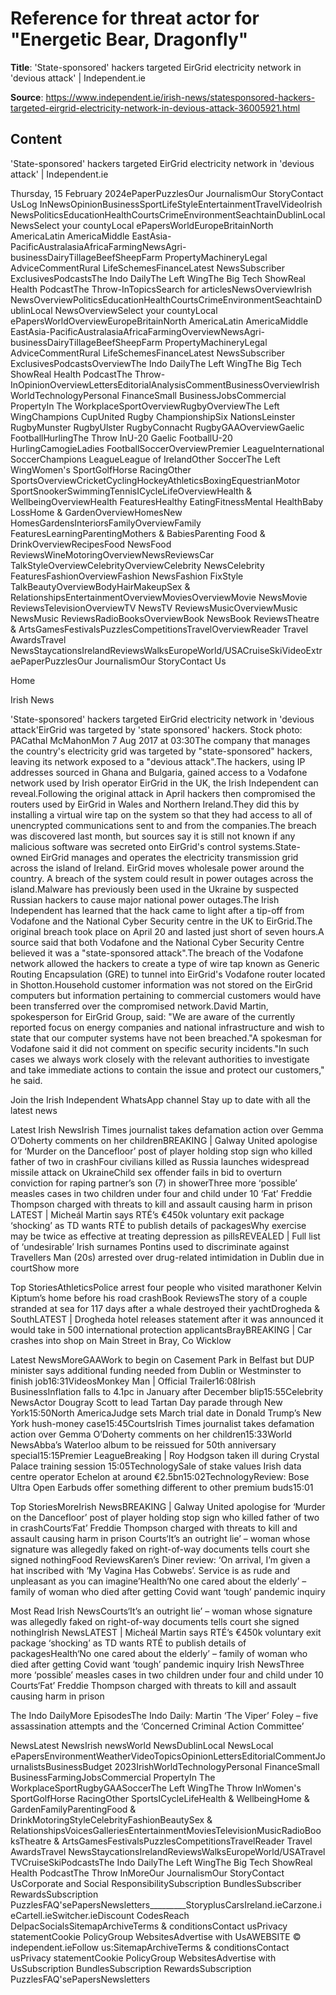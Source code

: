 # Reference for threat actor for "Energetic Bear, Dragonfly"

**Title**: 'State-sponsored' hackers targeted EirGrid electricity network in 'devious attack' | Independent.ie

**Source**: https://www.independent.ie/irish-news/statesponsored-hackers-targeted-eirgrid-electricity-network-in-devious-attack-36005921.html

## Content







'State-sponsored' hackers targeted EirGrid electricity network in 'devious attack' | Independent.ie





















































































Thursday, 15 February 2024ePaperPuzzlesOur JournalismOur StoryContact UsLog InNewsOpinionBusinessSportLifeStyleEntertainmentTravelVideoIrish NewsPoliticsEducationHealthCourtsCrimeEnvironmentSeachtainDublinLocal NewsSelect your countyLocal ePapersWorldEuropeBritainNorth AmericaLatin AmericaMiddle EastAsia-PacificAustralasiaAfricaFarmingNewsAgri-businessDairyTillageBeefSheepFarm PropertyMachineryLegal AdviceCommentRural LifeSchemesFinanceLatest NewsSubscriber ExclusivesPodcastsThe Indo DailyThe Left WingThe Big Tech ShowReal Health PodcastThe Throw-InTopicsSearch for articlesNewsOverviewIrish NewsOverviewPoliticsEducationHealthCourtsCrimeEnvironmentSeachtainDublinLocal NewsOverviewSelect your countyLocal ePapersWorldOverviewEuropeBritainNorth AmericaLatin AmericaMiddle EastAsia-PacificAustralasiaAfricaFarmingOverviewNewsAgri-businessDairyTillageBeefSheepFarm PropertyMachineryLegal AdviceCommentRural LifeSchemesFinanceLatest NewsSubscriber ExclusivesPodcastsOverviewThe Indo DailyThe Left WingThe Big Tech ShowReal Health PodcastThe Throw-InOpinionOverviewLettersEditorialAnalysisCommentBusinessOverviewIrishWorldTechnologyPersonal FinanceSmall BusinessJobsCommercial PropertyIn The WorkplaceSportOverviewRugbyOverviewThe Left WingChampions CupUnited Rugby ChampionshipSix NationsLeinster RugbyMunster RugbyUlster RugbyConnacht RugbyGAAOverviewGaelic FootballHurlingThe Throw InU-20 Gaelic FootballU-20 HurlingCamogieLadies FootballSoccerOverviewPremier LeagueInternational SoccerChampions LeagueLeague of IrelandOther SoccerThe Left WingWomen's SportGolfHorse RacingOther SportsOverviewCricketCyclingHockeyAthleticsBoxingEquestrianMotor SportSnookerSwimmingTennisICycleLifeOverviewHealth & WellbeingOverviewHealth FeaturesHealthy EatingFitnessMental HealthBaby LossHome & GardenOverviewHomesNew HomesGardensInteriorsFamilyOverviewFamily FeaturesLearningParentingMothers & BabiesParenting Food & DrinkOverviewRecipesFood NewsFood ReviewsWineMotoringOverviewNewsReviewsCar TalkStyleOverviewCelebrityOverviewCelebrity NewsCelebrity FeaturesFashionOverviewFashion NewsFashion FixStyle TalkBeautyOverviewBodyHairMakeupSex & RelationshipsEntertainmentOverviewMoviesOverviewMovie NewsMovie ReviewsTelevisionOverviewTV NewsTV ReviewsMusicOverviewMusic NewsMusic ReviewsRadioBooksOverviewBook NewsBook ReviewsTheatre & ArtsGamesFestivalsPuzzlesCompetitionsTravelOverviewReader Travel AwardsTravel NewsStaycationsIrelandReviewsWalksEuropeWorld/USACruiseSkiVideoExtraePaperPuzzlesOur JournalismOur StoryContact Us

































   







Home

>



Irish News







    



'State-sponsored' hackers targeted EirGrid electricity network in 'devious attack'EirGrid was targeted by 'state sponsored' hackers. Stock photo: PACathal McMahonMon 7 Aug 2017 at 03:30The company that manages the country's electricity grid was targeted by "state-sponsored" hackers, leaving its network exposed to a "devious attack".The hackers, using IP addresses sourced in Ghana and Bulgaria, gained access to a Vodafone network used by Irish operator EirGrid in the UK, the Irish Independent can reveal.Following the original attack in April hackers then compromised the routers used by EirGrid in Wales and Northern Ireland.They did this by installing a virtual wire tap on the system so that they had access to all of unencrypted communications sent to and from the companies.The breach was discovered last month, but sources say it is still not known if any malicious software was secreted onto EirGrid's control systems.State-owned EirGrid manages and operates the electricity transmission grid across the island of Ireland. EirGrid moves wholesale power around the country. A breach of the system could result in power outages across the island.Malware has previously been used in the Ukraine by suspected Russian hackers to cause major national power outages.The Irish Independent has learned that the hack came to light after a tip-off from Vodafone and the National Cyber Security centre in the UK to EirGrid.The original breach took place on April 20 and lasted just short of seven hours.A source said that both Vodafone and the National Cyber Security Centre believed it was a "state-sponsored attack".The breach of the Vodafone network allowed the hackers to create a type of wire tap known as Generic Routing Encapsulation (GRE) to tunnel into EirGrid's Vodafone router located in Shotton.Household customer information was not stored on the EirGrid computers but information pertaining to commercial customers would have been transferred over the compromised network.David Martin, spokesperson for EirGrid Group, said: "We are aware of the currently reported focus on energy companies and national infrastructure and wish to state that our computer systems have not been breached."A spokesman for Vodafone said it did not comment on specific security incidents."In such cases we always work closely with the relevant authorities to investigate and take immediate actions to contain the issue and protect our customers," he said.














Join the Irish Independent WhatsApp channel
Stay up to date with all the latest news


























Latest Irish NewsIrish Times journalist takes defamation action over Gemma O’Doherty comments on her childrenBREAKING | Galway United apologise for ‘Murder on the Dancefloor’ post of player holding stop sign who killed father of two in crashFour civilians killed as Russia launches widespread missile attack on UkraineChild sex offender fails in bid to overturn conviction for raping partner’s son (7) in showerThree more ‘possible’ measles cases in two children under four and child under 10 ‘Fat’ Freddie Thompson charged with threats to kill and assault causing harm in prison LATEST | Micheál Martin says RTÉ’s €450k voluntary exit package ‘shocking’ as TD wants RTÉ to publish details of packagesWhy exercise may be twice as effective at treating depression as pillsREVEALED | Full list of ‘undesirable’ Irish surnames Pontins used to discriminate against Travellers Man (20s) arrested over drug-related intimidation in Dublin due in courtShow more





Top StoriesAthleticsPolice arrest four people who visited marathoner Kelvin Kiptum’s home before his road crashBook ReviewsThe story of a couple stranded at sea for 117 days after a whale destroyed their yachtDrogheda & SouthLATEST | Drogheda hotel releases statement after it was announced it would take in 500 international protection applicantsBrayBREAKING | Car crashes into shop on Main Street in Bray, Co Wicklow





Latest NewsMoreGAAWork to begin on Casement Park in Belfast but DUP minister says additional funding needed from Dublin or Westminster to finish job16:31VideosMonkey Man | Official Trailer16:08Irish BusinessInflation falls to 4.1pc in January after December blip15:55Celebrity NewsActor Dougray Scott to lead Tartan Day parade through New York15:50North AmericaJudge sets March trial date in Donald Trump’s New York hush-money case15:45CourtsIrish Times journalist takes defamation action over Gemma O’Doherty comments on her children15:33World NewsAbba’s Waterloo album to be reissued for 50th anniversary special15:15Premier LeagueBreaking | Roy Hodgson taken ill during Crystal Palace training session  15:05TechnologySale of stake values Irish data centre operator Echelon at around €2.5bn15:02TechnologyReview: Bose Ultra Open Earbuds offer something different to other premium buds15:01





    



     



   



      













Top StoriesMoreIrish NewsBREAKING | Galway United apologise for ‘Murder on the Dancefloor’ post of player holding stop sign who killed father of two in crashCourts‘Fat’ Freddie Thompson charged with threats to kill and assault causing harm in prison Courts‘It’s an outright lie’ – woman whose signature was allegedly faked on right-of-way documents tells court she signed nothingFood ReviewsKaren’s Diner review: ‘On arrival, I’m given a hat inscribed with ‘My Vagina Has Cobwebs’. Service is as rude and unpleasant as you can imagine’Health‘No one cared about the elderly’ – family of woman who died after getting Covid want ‘tough’ pandemic inquiry 












Most Read Irish NewsCourts‘It’s an outright lie’ – woman whose signature was allegedly faked on right-of-way documents tells court she signed nothingIrish NewsLATEST | Micheál Martin says RTÉ’s €450k voluntary exit package ‘shocking’ as TD wants RTÉ to publish details of packagesHealth‘No one cared about the elderly’ – family of woman who died after getting Covid want ‘tough’ pandemic inquiry Irish NewsThree more ‘possible’ measles cases in two children under four and child under 10 Courts‘Fat’ Freddie Thompson charged with threats to kill and assault causing harm in prison 












The Indo DailyMore EpisodesThe Indo Daily: Martin ‘The Viper’ Foley – five assassination attempts and the ‘Concerned Criminal Action Committee’





  

















NewsLatest NewsIrish newsWorld NewsDublinLocal NewsLocal ePapersEnvironmentWeatherVideoTopicsOpinionLettersEditorialCommentJournalistsBusinessBudget 2023IrishWorldTechnologyPersonal FinanceSmall BusinessFarmingJobsCommercial PropertyIn The WorkplaceSportRugbyGAASoccerThe Left WingThe Throw InWomen's SportGolfHorse RacingOther SportsICycleLifeHealth & WellbeingHome & GardenFamilyParentingFood & DrinkMotoringStyleCelebrityFashionBeautySex & RelationshipsVoicesGalleriesEntertainmentMoviesTelevisionMusicRadioBooksTheatre & ArtsGamesFestivalsPuzzlesCompetitionsTravelReader Travel AwardsTravel NewsStaycationsIrelandReviewsWalksEuropeWorld/USATravel TVCruiseSkiPodcastsThe Indo DailyThe Left WingThe Big Tech ShowReal Health PodcastThe Throw InMoreOur JournalismOur StoryContact UsCorporate and Social ResponsibilitySubscription BundlesSubscriber RewardsSubscription PuzzlesFAQ'sePapersNewsletters_________StoryplusCarsIreland.ieCarzone.ieCartell.ieSwitcher.ieDiscount CodesReach DelpacSocialsSitemapArchiveTerms & conditionsContact usPrivacy statementCookie PolicyGroup WebsitesAdvertise with UsAWEBSITE © independent.ieFollow us:SitemapArchiveTerms & conditionsContact usPrivacy statementCookie PolicyGroup WebsitesAdvertise with UsSubscription BundlesSubscription RewardsSubscription PuzzlesFAQ'sePapersNewsletters













